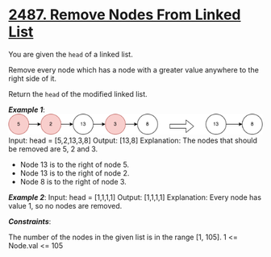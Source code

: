 # [2487. Remove Nodes From Linked List](https://leetcode.com/problems/remove-nodes-from-linked-list/)


You are given the `head` of a linked list.

Remove every node which has a node with a greater value anywhere to the right side of it.

Return the `head` of the modified linked list.

***Example 1***:
![example1](example1.png)
Input: head = [5,2,13,3,8]
Output: [13,8]
Explanation: The nodes that should be removed are 5, 2 and 3.
- Node 13 is to the right of node 5.
- Node 13 is to the right of node 2.
- Node 8 is to the right of node 3.


***Example 2***:
Input: head = [1,1,1,1]
Output: [1,1,1,1]
Explanation: Every node has value 1, so no nodes are removed.
 
***Constraints***:

The number of the nodes in the given list is in the range [1, 105].
1 <= Node.val <= 105



